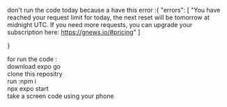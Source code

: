 don't run the code today because a have this error :{
  "errors": [
    "You have reached your request limit for today, 
    the next reset will be tomorrow at midnight UTC.
    If you need more requests, you can upgrade your 
    subscription here: https://gnews.io/#pricing"
  ]  	

}

for run the code :                               
download expo go                               
clone this repositry                           
run :npm i                              
    npx expo start                                 
take a screen code using your phone                          
